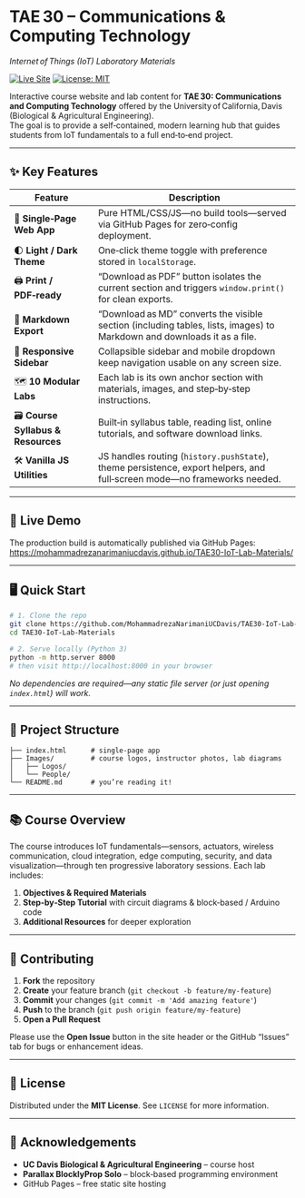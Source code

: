 # TAE 30 – Communications & Computing Technology  
_Internet of Things (IoT) Laboratory Materials_

[![Live Site](https://img.shields.io/badge/GitHub Pages-live-blue)](https://mohammadrezanarimaniucdavis.github.io/TAE30-IoT-Lab-Materials/)
[![License: MIT](https://img.shields.io/badge/license-MIT-green)](#license)

Interactive course website and lab content for **TAE 30: Communications and Computing Technology** offered by the University of California, Davis (Biological & Agricultural Engineering).  
The goal is to provide a self‑contained, modern learning hub that guides students from IoT fundamentals to a full end‑to‑end project.

---

## ✨ Key Features
| Feature | Description |
|---------|-------------|
| 📑 **Single‑Page Web App** | Pure HTML/CSS/JS—no build tools—served via GitHub Pages for zero‑config deployment. |
| 🌓 **Light / Dark Theme** | One‑click theme toggle with preference stored in `localStorage`. |
| 🖨️ **Print / PDF‑ready** | “Download as PDF” button isolates the current section and triggers `window.print()` for clean exports. |
| 📝 **Markdown Export** | “Download as MD” converts the visible section (including tables, lists, images) to Markdown and downloads it as a file. |
| 📱 **Responsive Sidebar** | Collapsible sidebar and mobile dropdown keep navigation usable on any screen size. |
| 🗺️ **10 Modular Labs** | Each lab is its own anchor section with materials, images, and step‑by‑step instructions. |
| 🗃️ **Course Syllabus & Resources** | Built‑in syllabus table, reading list, online tutorials, and software download links. |
| 🛠️ **Vanilla JS Utilities** | JS handles routing (`history.pushState`), theme persistence, export helpers, and full‑screen mode—no frameworks needed. |

---

## 🚀 Live Demo
The production build is automatically published via GitHub Pages:  
<https://mohammadrezanarimaniucdavis.github.io/TAE30-IoT-Lab-Materials/>

---

## 🖥️ Quick Start

```bash
# 1. Clone the repo
git clone https://github.com/MohammadrezaNarimaniUCDavis/TAE30-IoT-Lab-Materials.git
cd TAE30-IoT-Lab-Materials

# 2. Serve locally (Python 3)
python -m http.server 8000
# then visit http://localhost:8000 in your browser
```

_No dependencies are required—any static file server (or just opening `index.html`) will work._

---

## 🔧 Project Structure
```
├── index.html      # single‑page app
├── Images/         # course logos, instructor photos, lab diagrams
│   ├── Logos/
│   └── People/
└── README.md       # you’re reading it!
```

---

## 📚 Course Overview

The course introduces IoT fundamentals—sensors, actuators, wireless communication, cloud integration, edge computing, security, and data visualization—through ten progressive laboratory sessions. Each lab includes:

1. **Objectives & Required Materials**  
2. **Step‑by‑Step Tutorial** with circuit diagrams & block‑based / Arduino code  
3. **Additional Resources** for deeper exploration

---

## 🤝 Contributing

1. **Fork** the repository  
2. **Create** your feature branch (`git checkout -b feature/my-feature`)  
3. **Commit** your changes (`git commit -m 'Add amazing feature'`)  
4. **Push** to the branch (`git push origin feature/my-feature`)  
5. **Open a Pull Request**

Please use the **Open Issue** button in the site header or the GitHub “Issues” tab for bugs or enhancement ideas.

---

## 📜 License

Distributed under the **MIT License**. See `LICENSE` for more information.

---

## 🙏 Acknowledgements

* **UC Davis Biological & Agricultural Engineering** – course host  
* **Parallax BlocklyProp Solo** – block‑based programming environment  
* GitHub Pages – free static site hosting  
